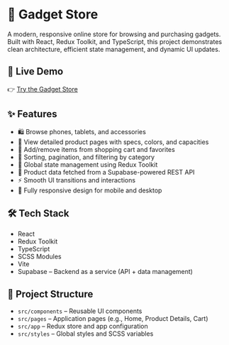# 📱 Gadget Store

A modern, responsive online store for browsing and purchasing gadgets. Built with React, Redux Toolkit, and TypeScript, this project demonstrates clean architecture, efficient state management, and dynamic UI updates.

## 🚀 Live Demo

👉 [Try the Gadget Store](https://bronex25.github.io/gadget-store)

## ✨ Features

-	🛍 Browse phones, tablets, and accessories
-	📱 View detailed product pages with specs, colors, and capacities
-	🧩 Add/remove items from shopping cart and favorites
-	🔄 Sorting, pagination, and filtering by category
-	🧠 Global state management using Redux Toolkit
-	💬 Product data fetched from a Supabase-powered REST API
-	⚡ Smooth UI transitions and interactions
-	📱 Fully responsive design for mobile and desktop

## 🛠 Tech Stack

- React
- Redux Toolkit
- TypeScript
- SCSS Modules
- Vite
- Supabase – Backend as a service (API + data management)

## 📂 Project Structure

- `src/components` – Reusable UI components
- `src/pages` – Application pages (e.g., Home, Product Details, Cart)
- `src/app` – Redux store and app configuration
- `src/styles` – Global styles and SCSS variables
